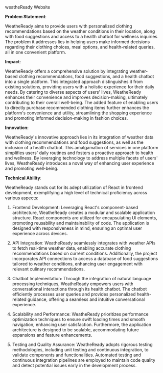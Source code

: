 weatheReady Website

**Problem Statement**:

WeatheReady aims to provide users with personalized clothing recommendations based on the weather conditions in their location, along with food suggestions and access to a health chatbot for wellness inquiries. The problem it addresses lies in helping users make informed decisions regarding their clothing choices, meal options, and health-related queries, all in one convenient platform.

**Impact**:

WeatheReady offers a comprehensive solution by integrating weather-based clothing recommendations, food suggestions, and a health chatbot into a single platform. This integrated approach distinguishes it from existing solutions, providing users with a holistic experience for their daily needs. By catering to diverse aspects of users' lives, WeatheReady enhances their convenience and improves decision-making, ultimately contributing to their overall well-being. The added feature of enabling users to directly purchase recommended clothing items further enhances the platform's convenience and utility, streamlining the shopping experience and promoting informed decision-making in fashion choices.

**Innovation**:

WeatheReady's innovative approach lies in its integration of weather data with clothing recommendations and food suggestions, as well as the inclusion of a health chatbot. This amalgamation of services in one platform simplifies users' daily routines and fosters a proactive approach to health and wellness. By leveraging technology to address multiple facets of users' lives, WeatheReady introduces a novel way of enhancing user experience and promoting well-being.


**Technical Ability**:

WeatheReady stands out for its adept utilization of React in frontend development, exemplifying a high level of technical proficiency across various aspects:

1. Frontend Development: Leveraging React's component-based architecture, WeatheReady creates a modular and scalable application structure. React components are utilized for encapsulating UI elements, promoting reusability and maintainability of code. The application is designed with responsiveness in mind, ensuring an optimal user experience across devices.

2. API Integration: WeatheReady seamlessly integrates with weather APIs to fetch real-time weather data, enabling accurate clothing recommendations based on current conditions. Additionally, the project incorporates API connections to access a database of food suggestions tailored to weather conditions, enhancing user engagement with relevant culinary recommendations.

3. Chatbot Implementation: Through the integration of natural language processing techniques, WeatheReady empowers users with conversational interactions through its health chatbot. The chatbot efficiently processes user queries and provides personalized health-related guidance, offering a seamless and intuitive conversational experience.

4. Scalability and Performance: WeatheReady prioritizes performance optimization techniques to ensure swift loading times and smooth navigation, enhancing user satisfaction. Furthermore, the application architecture is designed to be scalable, accommodating future expansions and feature enhancements.

5. Testing and Quality Assurance: WeatheReady adopts rigorous testing methodologies, including unit testing and continuous integration, to validate components and functionalities. Automated testing and continuous integration pipelines are employed to maintain code quality and detect potential issues early in the development process.
